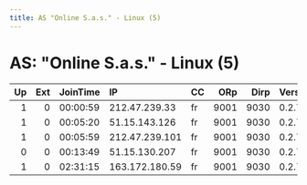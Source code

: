 ```yaml
---
title: AS "Online S.a.s." - Linux (5)
---
```


# AS: "Online S.a.s." - Linux (5)

|   Up |   Ext | JoinTime   | IP             | CC   |   ORp |   Dirp | Version   | Contact   | Nickname          |   eFamMembers |
|-----:|------:|:-----------|:---------------|:-----|------:|-------:|:----------|:----------|:------------------|--------------:|
|    1 |     0 | 00:00:59   | 212.47.239.33  | fr   |  9001 |   9030 | 0.2.7.6   | None      | pleasedonttellmee |             1 |
|    1 |     0 | 00:05:20   | 51.15.143.126  | fr   |  9001 |   9030 | 0.2.7.6   | None      | pleasedonttellmee |             1 |
|    1 |     0 | 00:05:59   | 212.47.239.101 | fr   |  9001 |   9030 | 0.2.7.6   | None      | pleasedonttellmee |             1 |
|    0 |     0 | 00:13:49   | 51.15.130.207  | fr   |  9001 |   9030 | 0.2.7.6   | None      | pleasedonttellmee |             1 |
|    1 |     0 | 02:31:15   | 163.172.180.59 | fr   |  9001 |   9030 | 0.2.7.6   | None      | pleasedonttellmee |             1 |
